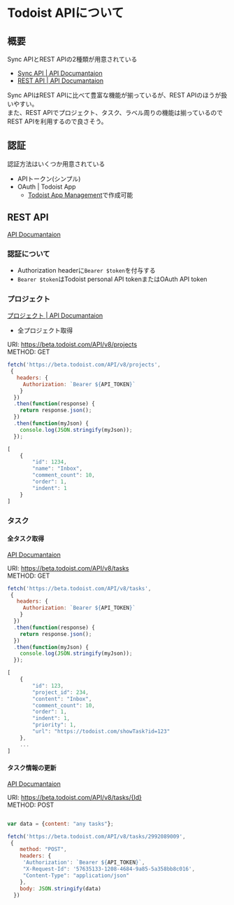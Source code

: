 # Todoist APIについて

## 概要
Sync APIとREST APIの2種類が用意されている

- [Sync API | API Documantaion](https://developer.todoist.com/sync/v7/)
- [REST API | API Documantaion](https://doist.github.io/todoist-api/rest/v8/)

Sync APIはREST APIに比べて豊富な機能が揃っているが、REST APIのほうが扱いやすい。  
また、REST APIでプロジェクト、タスク、ラベル周りの機能は揃っているのでREST APIを利用するので良さそう。

## 認証
認証方法はいくつか用意されている

- APIトークン(シンプル)
- OAuth | Todoist App
  - [Todoist App Management](https://developer.todoist.com/appconsole.html)で作成可能

## REST API

[API Documantaion](https://doist.github.io/todoist-api/rest/v8/)

### 認証について
  - Authorization headerに`Bearer $token`を付与する
  - `Bearer $token`はTodoist personal API tokenまたはOAuth API token
  
### プロジェクト
[プロジェクト | API Documantaion](https://doist.github.io/todoist-api/rest/v8/#projects)

- 全プロジェクト取得

URI: https://beta.todoist.com/API/v8/projects  
METHOD: GET

```js
fetch('https://beta.todoist.com/API/v8/projects',
 {
   headers: {
     Authorization: `Bearer ${API_TOKEN}`
    }
  })
  .then(function(response) {
    return response.json();
  })
  .then(function(myJson) {
    console.log(JSON.stringify(myJson));
  });

[
    {
        "id": 1234,
        "name": "Inbox",
        "comment_count": 10,
        "order": 1,
        "indent": 1
    }
]
```

### タスク

#### 全タスク取得

[API Documantaion](https://doist.github.io/todoist-api/rest/v8/#get-active-tasks)

URI: https://beta.todoist.com/API/v8/tasks  
METHOD: GET

```js
fetch('https://beta.todoist.com/API/v8/tasks',
 {
   headers: {
     Authorization: `Bearer ${API_TOKEN}`
    }
  })
  .then(function(response) {
    return response.json();
  })
  .then(function(myJson) {
    console.log(JSON.stringify(myJson));
  });

[
    {
        "id": 123,
        "project_id": 234,
        "content": "Inbox",
        "comment_count": 10,
        "order": 1,
        "indent": 1,
        "priority": 1,
        "url": "https://todoist.com/showTask?id=123"
    },
    ...
]
```

#### タスク情報の更新

[API Documantaion](https://doist.github.io/todoist-api/rest/v8/#get-active-tasks)

URI: https://beta.todoist.com/API/v8/tasks/{Id}  
METHOD: POST

```js

var data = {content: "any tasks"};

fetch('https://beta.todoist.com/API/v8/tasks/2992089009',
 {
    method: "POST",
    headers: {
     'Authorization': `Bearer ${API_TOKEN}`,
     "X-Request-Id": '57635133-1208-4684-9a85-5a358bb8c016',
     "Content-Type": "application/json"
    },
    body: JSON.stringify(data)
  })

```
